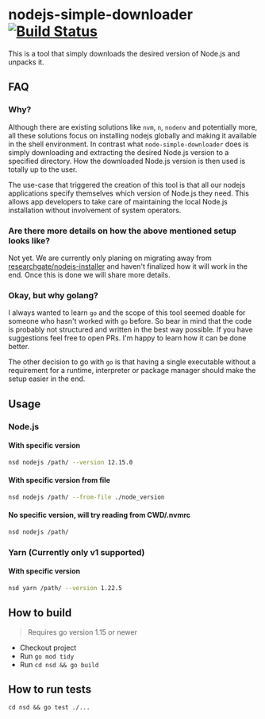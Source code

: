 # nodejs-simple-downloader [![Build Status](https://travis-ci.com/researchgate/nodejs-simple-downloader.svg?branch=master)](https://travis-ci.com/researchgate/nodejs-simple-downloader)

This is a tool that simply downloads the desired version of Node.js and unpacks
it.

## FAQ

### Why?

Although there are existing solutions like `nvm`, `n`, `nodenv` and potentially
more, all these solutions focus on installing nodejs globally and making it
available in the shell environment. In contrast what `node-simple-downloader` does is
simply downloading and extracting the desired Node.js version to a specified directory.
How the downloaded Node.js version is then used is totally up to the user.

The use-case that triggered the creation of this tool is that all our nodejs applications
specify themselves which version of Node.js they need. This allows app developers to take
care of maintaining the local Node.js installation without involvement of system operators.

### Are there more details on how the above mentioned setup looks like?

Not yet. We are currently only planing on migrating away from
[researchgate/nodejs-installer](https://github.com/researchgate/nodejs-installer/tree/researchgate)
and haven't finalized how it will work in the end. Once this is done we will share more details.

### Okay, but why golang?

I always wanted to learn `go` and the scope of this tool seemed doable for
someone who hasn't worked with `go` before. So bear in mind that the code is probably not
structured and written in the best way possible. If you have suggestions feel
free to open PRs. I'm happy to learn how it can be done better.

The other decision to go with `go` is that having a single executable without a requirement for a
runtime, interpreter or package manager should make the setup easier in the end.

## Usage

### Node.js

#### With specific version

```bash
nsd nodejs /path/ --version 12.15.0
```

#### With specific version from file

```bash
nsd nodejs /path/ --from-file ./node_version
```

#### No specific version, will try reading from CWD/.nvmrc

```bash
nsd nodejs /path/
```

### Yarn (Currently only v1 supported)

#### With specific version

```bash
nsd yarn /path/ --version 1.22.5
```

## How to build

> Requires go version 1.15 or newer

- Checkout project
- Run `go mod tidy`
- Run `cd nsd && go build`

## How to run tests

`cd nsd && go test ./...`
